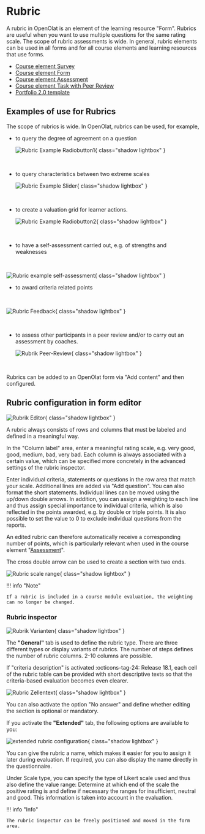 # Rubric

A rubric in OpenOlat is an element of the learning resource "Form". Rubrics are useful when you want to use multiple questions for the same rating scale. The scope of rubric assessments is wide. In general, rubric elements can be used in all forms and for all course elements and learning resources that use forms. 

* [Course element Survey](Forms_in_Questionnaires.md)
* [Course element Form](Forms_in_Forms_Element.md)
* [Course element Assessment](Forms_in_Rubric_Scoring.md)
* [Course element Task with Peer Review](Course_Element_Task.md#revisions)
* [Portfolio 2.0 template](Forms_in_the_ePortfolio_template.md)

## Examples of use for Rubrics

The scope of rubrics is wide. In OpenOlat, rubrics can be used, for example,

* to query the degree of agreement on a question

  ![Rubric Example Radiobutton1](assets/rubric_Beispiel1_EN.png){ class="shadow lightbox" }

<br>

* to query characteristics between two extreme scales

  ![Rubric Example Slider](assets/Rubrik_Beispiel2_EN.png){ class="shadow lightbox" }
 
<br>
 
* to create a valuation grid for learner actions.

  ![Rubric Example Radiobutton2](assets/Rubrik_Beispiel3_EN.png){ class="shadow lightbox" }

<br>

* to have a self-assessment carried out, e.g. of strengths and weaknesses

<br>

  ![Rubric example self-assessment](assets/Rubrik_Beispiel4_EN.png){ class="shadow lightbox" }

* to award criteria related points

<br>

  ![Rubric Feedback](assets/Rubrik_Beispiel5_EN.png){ class="shadow lightbox" }

<br>

* to assess other participants in a peer review and/or to carry out an assessment by coaches.

  ![Rubrik Peer-Review](assets/Rubrik_Peer-Review.png){ class="shadow lightbox" }

<br>


Rubrics can be added to an OpenOlat form via "Add content" and then configured.

## Rubric configuration in form editor

![Rubrik Editor](assets/Rubric_add_EN.png){ class="shadow lightbox" }

A rubric always consists of rows and columns that must be labeled and defined in a meaningful way.

In the "Column label" area, enter a meaningful rating scale, e.g. very good, good, medium, bad, very bad.  Each column is always associated with a certain value, which can be specified more concretely in the advanced settings of the rubric inspector.

Enter individual criteria, statements or questions in the row area that match your scale. Additional lines are added via "Add question". 
You can also format the short statements. Individual lines can be moved using the up/down double arrows. In addition, you can assign a weighting to each line and thus assign special importance to individual criteria, which is also reflected in the points awarded, e.g. by double or triple points. 
It is also possible to set the value to 0 to exclude individual questions from the reports.

An edited rubric can therefore automatically receive a corresponding number of points, which is particularly relevant when used in the course element "[Assessment](../learningresources/Course_Element_Assessment.md)".

The cross double arrow can be used to create a section with two ends.

![Rubric scale range](assets/Rubric_scale_EN.png){ class="shadow lightbox" }

!!! info "Note"

    If a rubric is included in a course module evaluation, the weighting can no longer be changed.

### Rubric inspector

![Rubrik Varianten](assets/Rubrik_Inspektor_en.png){ class="shadow lightbox" }

The **"General"** tab is used to define the rubric type. There are three different types or display variants of rubrics. The number of steps defines the number of rubric columns. 2-10 columns are possible.

If "criteria description" is activated :octicons-tag-24: Release 18.1, each cell of the rubric table can be provided with short descriptive texts so that the criteria-based evaluation becomes even clearer.

![Rubric Zellentext](assets/Rubric_zellentext.png){ class="shadow lightbox" }

You can also activate the option "No answer" and define whether editing the section is optional or mandatory. 

If you activate the **"Extended"** tab, the following options are available to you:


![extended rubric configuration](assets/Rubric_erweitert_en.png){ class="shadow lightbox" }

You can give the rubric a name, which makes it easier for you to assign it later during evaluation. If required, you can also display the name directly in the questionnaire. 

Under Scale type, you can specify the type of Likert scale used and thus also define the value range: Determine at which end of the scale the positive rating is and define if necessary the ranges for insufficient, neutral and good. This information is taken into account in the evaluation.

!!! info "Info"

    The rubric inspector can be freely positioned and moved in the form area.